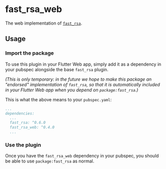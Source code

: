 # fast_rsa_web

The web implementation of [`fast_rsa`][1].

## Usage

### Import the package

To use this plugin in your Flutter Web app, simply add it as a dependency in
your pubspec alongside the base `fast_rsa` plugin.

_(This is only temporary: in the future we hope to make this package an
"endorsed" implementation of `fast_rsa`, so that it is automatically
included in your Flutter Web app when you depend on `package:fast_rsa`.)_

This is what the above means to your `pubspec.yaml`:

```yaml
...
dependencies:
  ...
  fast_rsa: ^0.6.0
  fast_rsa_web: ^0.4.0
  ...
```

### Use the plugin

Once you have the `fast_rsa_web` dependency in your pubspec, you should
be able to use `package:fast_rsa` as normal.

[1]: ../fast_rsa/README.md
